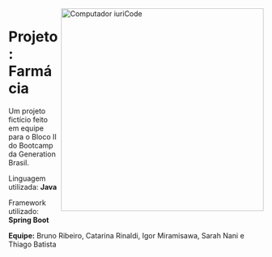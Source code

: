 <img src="https://raw.githubusercontent.com/catarinaldi/FarmaciaGeneration/develop/Capa_Farmacia.png" max-width="400px" width="400px" align="right" alt="Computador iuriCode">

<p align="left"><h1><strong>Projeto: Farmácia</h1></strong>
</p>

<p align="left">Um projeto fictício feito em equipe para o Bloco II do Bootcamp da Generation Brasil.
<br>
</p>
<p align="left">Linguagem utilizada: <strong>Java</strong>
<br>
</p>
<p align="left">Framework utilizado: <strong>Spring Boot</strong>
<br>
</p>
<p align="left"><strong>Equipe:</strong> Bruno Ribeiro, Catarina Rinaldi, Igor Miramisawa, Sarah Nani e Thiago Batista
<br>
</p>
